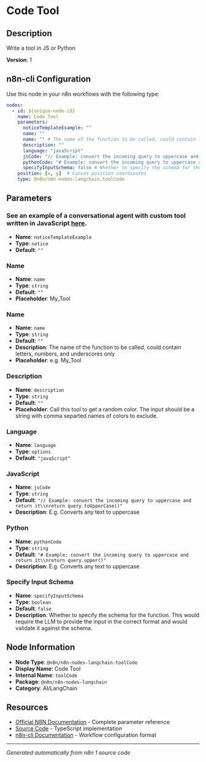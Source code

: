 # Code Tool

## Description

Write a tool in JS or Python

**Version**: 1

## n8n-cli Configuration

Use this node in your n8n workflows with the following type:

```yaml
nodes:
  - id: ${unique-node-id}
    name: Code Tool
    parameters:
      noticeTemplateExample: ""
      name: ""
      name: "" # The name of the function to be called, could contain letters, numbers, and underscores only
      description: ""
      language: "javaScript"
      jsCode: "// Example: convert the incoming query to uppercase and return it\nreturn query.toUpperCase()" # E.g. Converts any text to uppercase
      pythonCode: "# Example: convert the incoming query to uppercase and return it\nreturn query.upper()" # E.g. Converts any text to uppercase
      specifyInputSchema: false # Whether to specify the schema for the function. This would require the LLM to provide the input in the correct format and would validate it against the schema.
    position: [x, y]  # Canvas position coordinates
    type: @n8n/n8n-nodes-langchain.toolCode
```

## Parameters

### See an example of a conversational agent with custom tool written in JavaScript <a href="/templates/1963" target="_blank">here</a>.

- **Name**: `noticeTemplateExample`
- **Type**: `notice`
- **Default**: `""`

### Name

- **Name**: `name`
- **Type**: `string`
- **Default**: `""`
- **Placeholder**: My_Tool

### Name

- **Name**: `name`
- **Type**: `string`
- **Default**: `""`
- **Description**: The name of the function to be called, could contain letters, numbers, and underscores only
- **Placeholder**: e.g. My_Tool

### Description

- **Name**: `description`
- **Type**: `string`
- **Default**: `""`
- **Placeholder**: Call this tool to get a random color. The input should be a string with comma separted names of colors to exclude.

### Language

- **Name**: `language`
- **Type**: `options`
- **Default**: `"javaScript"`

### JavaScript

- **Name**: `jsCode`
- **Type**: `string`
- **Default**: `"// Example: convert the incoming query to uppercase and return it\\nreturn query.toUpperCase()"`
- **Description**: E.g. Converts any text to uppercase

### Python

- **Name**: `pythonCode`
- **Type**: `string`
- **Default**: `"# Example: convert the incoming query to uppercase and return it\\nreturn query.upper()"`
- **Description**: E.g. Converts any text to uppercase

### Specify Input Schema

- **Name**: `specifyInputSchema`
- **Type**: `boolean`
- **Default**: `false`
- **Description**: Whether to specify the schema for the function. This would require the LLM to provide the input in the correct format and would validate it against the schema.


## Node Information

- **Node Type**: `@n8n/n8n-nodes-langchain.toolCode`
- **Display Name**: Code Tool
- **Internal Name**: `toolCode`
- **Package**: `@n8n/n8n-nodes-langchain`
- **Category**: AI/LangChain

## Resources

- [Official N8N Documentation](https://docs.n8n.io/integrations/builtin/cluster-nodes/root-nodes/n8n-nodes-langchain.toolcode/) - Complete parameter reference
- [Source Code](https://github.com/n8n-io/n8n/blob/master/packages/@n8n/nodes-langchain/nodes/tools/ToolCode/ToolCode.node.ts) - TypeScript implementation
- [n8n-cli Documentation](https://github.com/edenreich/n8n-cli) - Workflow configuration format

---
*Generated automatically from n8n 1 source code*
